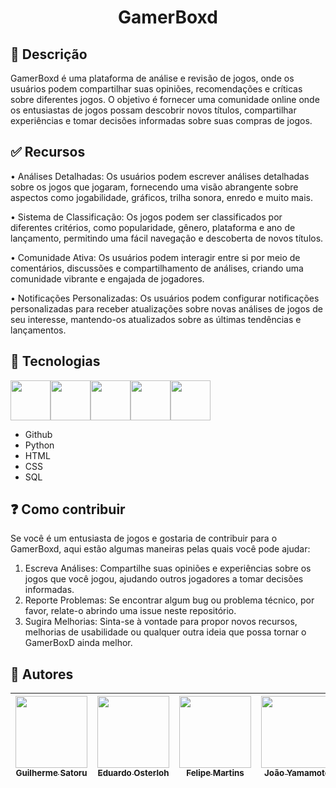 <h1 align="center"> GamerBoxd </h1>

## 💬 Descrição

GamerBoxd é uma plataforma de análise e revisão de jogos, onde os usuários podem compartilhar suas opiniões, recomendações e críticas sobre diferentes jogos. O objetivo é fornecer uma comunidade online onde os entusiastas de jogos possam descobrir novos títulos, compartilhar experiências e tomar decisões informadas sobre suas compras de jogos.

## ✅ Recursos

•	Análises Detalhadas: Os usuários podem escrever análises detalhadas sobre os jogos que jogaram, fornecendo uma visão abrangente sobre aspectos como jogabilidade, gráficos, trilha sonora, enredo e muito mais.

•	Sistema de Classificação: Os jogos podem ser classificados por diferentes critérios, como popularidade, gênero, plataforma e ano de lançamento, permitindo uma fácil navegação e descoberta de novos títulos.

•	Comunidade Ativa: Os usuários podem interagir entre si por meio de comentários, discussões e compartilhamento de análises, criando uma comunidade vibrante e engajada de jogadores.

•	Notificações Personalizadas: Os usuários podem configurar notificações personalizadas para receber atualizações sobre novas análises de jogos de seu interesse, mantendo-os atualizados sobre as últimas tendências e lançamentos.

## 🚀 Tecnologias

<img src="https://icons.iconarchive.com/icons/pictogrammers/material/128/github-icon.png" width="64" height="64"><img src="https://icons.iconarchive.com/icons/papirus-team/papirus-apps/128/python-icon.png" width="64" height="64"><img src="https://icons.iconarchive.com/icons/cornmanthe3rd/plex/128/Other-html-5-icon.png" width="64" height="64"><img src="https://icons.iconarchive.com/icons/martz90/hex/128/css-3-icon.png" width="64" height="64"><img src="https://icons.iconarchive.com/icons/icons8/windows-8/128/Files-Sql-icon.png" width="64" height="64">

- Github
- Python
- HTML
- CSS
- SQL

## ❓ Como contribuir

Se você é um entusiasta de jogos e gostaria de contribuir para o GamerBoxd, aqui estão algumas maneiras pelas quais você pode ajudar: 
1.	Escreva Análises: Compartilhe suas opiniões e experiências sobre os jogos que você jogou, ajudando outros jogadores a tomar decisões informadas.
2.	Reporte Problemas: Se encontrar algum bug ou problema técnico, por favor, relate-o abrindo uma issue neste repositório.
3.	Sugira Melhorias: Sinta-se à vontade para propor novos recursos, melhorias de usabilidade ou qualquer outra ideia que possa tornar o GamerBoxD ainda melhor.

## 📌 Autores

| [<img loading="lazy" src="https://github.com/guisatoru/first_kotlin_project/assets/126101172/7b7850db-8c2d-4494-b8df-d9c4a4ee86d5" width=115><br><sub>Guilherme Satoru</sub>](https://github.com/guisatoru) | [<img loading="lazy" src="https://github.com/guisatoru/first_kotlin_project/assets/126101172/7b7850db-8c2d-4494-b8df-d9c4a4ee86d5" width=115><br><sub>Eduardo Osterloh</sub>](https://github.com/guisatoru) | [<img loading="lazy" src="https://github.com/guisatoru/first_kotlin_project/assets/126101172/7b7850db-8c2d-4494-b8df-d9c4a4ee86d5" width=115><br><sub>Felipe Martins</sub>](https://github.com/guisatoru) | [<img loading="lazy" src="https://github.com/guisatoru/first_kotlin_project/assets/126101172/7b7850db-8c2d-4494-b8df-d9c4a4ee86d5" width=115><br><sub>João Yamamoto</sub>](https://github.com/guisatoru) | [<img loading="lazy" src="https://github.com/guisatoru/first_kotlin_project/assets/126101172/7b7850db-8c2d-4494-b8df-d9c4a4ee86d5" width=115><br><sub>Felipe Freitas</sub>](https://github.com/guisatoru) | [<img loading="lazy" src="https://github.com/guisatoru/first_kotlin_project/assets/126101172/7b7850db-8c2d-4494-b8df-d9c4a4ee86d5" width=115><br><sub>Victor Hugo</sub>](https://github.com/guisatoru) |
| :---: | :---: | :---: | :---: | :---: | :---: |
